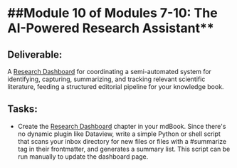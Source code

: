 # ##Module 10 of Modules 7-10: The AI-Powered Research Assistant**


## **Deliverable:** 

A [Research Dashboard](RESEARCH_DASHBOARD.md) for coordinating a semi-automated system for identifying, capturing, summarizing, and tracking relevant scientific literature, feeding a structured editorial pipeline for your knowledge book.

## **Tasks:**  

   * Create the [Research Dashboard](RESEARCH_DASHBOARD.md) chapter in your mdBook. Since there's no dynamic plugin like Dataview, write a simple Python or shell script that scans your inbox directory for new files or files with a \#summarize tag in their frontmatter, and generates a summary list. This script can be run manually to update the dashboard page.  

